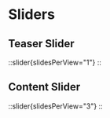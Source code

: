 # Sliders

## Teaser Slider

::slider{slidesPerView="1"}
::

## Content Slider

::slider{slidesPerView="3"}
::